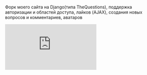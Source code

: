 Форк моего сайта на Django(типа TheQuestions), поддержка авторизации и областей доступа, лайков (AJAX), 
создания новых вопросов и комментариев, аватаров 

![alt text](https://hostingkartinok.com/show-image.php?id=a8fb82eb365f22ddf4881c1310756002)
